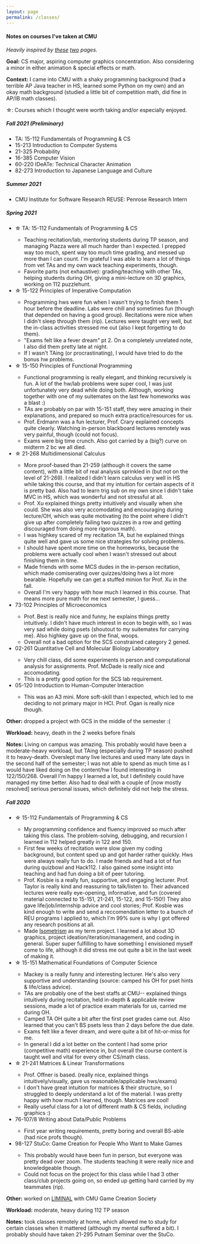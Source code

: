 ```yaml
---
layout: page
permalink: /classes/
--- 
```

<h4><b>Notes on courses I've taken at CMU</b></h4>
<i>Heavily inspired by <a href = "https://thenumbat.github.io/cmu/">these</a> <a href="https://wanshenl.me/courses/reviews/">two</a> pages.</i> 

<b>Goal:</b> CS major, aspiring computer graphics concentration. Also considering a minor in either animation & special effects or math. 

<b>Context:</b> I came into CMU with a shaky programming background (had a terrible AP Java teacher in HS, learned some Python on my own) and an okay math background (studied a little bit of competition math, did fine in AP/IB math classes).

☆: Courses which I thought were worth taking and/or especially enjoyed.

<h5><b>Fall 2021 (Preliminary)</b></h5>
<ul>
    <li>TA: 15-112 Fundamentals of Programming & CS</li>
    <li>15-213 Introduction to Computer Systems</li>
    <li>21-325 Probability</li>
    <li>16-385 Computer Vision</li>
    <li>60-220 IDeATe: Technical Character Animation</li>
    <li>82-273 Introduction to Japanese Language and Culture</li>
</ul>

<h5><b>Summer 2021</b></h5>
<ul>
    <li>CMU Institute for Software Research REUSE: Penrose Research Intern</li>
</ul>

<h5><b>Spring 2021</b></h5>
<ul>
    <li>☆ TA: 15-112 Fundamentals of Programming & CS</li>
        <ul>
            <li>Teaching recitation/lab, mentoring students during TP season, and managing Piazza were all much harder than I expected. I prepped way too much, spent way too much time grading, and messed up more than I can count. I'm grateful I was able to learn a lot of things from vet TAs and my own wack teaching experiments, though.</li>
            <li>Favorite parts (not exhaustive): grading/teaching with other TAs, helping students during OH, giving a mini-lecture on 3D graphics, working on 112 puzzlehunt.</li>
        </ul>
    <li>☆ 15-122 Principles of Imperative Computation</li>
        <ul>
            <li>Programming hws were fun when I wasn't trying to finish them 1 hour before the deadline. Labs were chill and sometimes fun (though that depended on having a good group). Recitations were nice when I didn't sleep through them (rip). Lectures were taught very well, but the in-class activities stressed me out (also I kept forgetting to do them).</li>
            <li>"Exams felt like a fever dream" pt 2. On a completely unrelated note, I also did them pretty late at night.</li>
            <li>If I wasn't TAing (or procrastinating), I would have tried to do the bonus hw problems.</li>
        </ul>
    <li>☆ 15-150 Principles of Functional Programming</li>
        <ul>
            <li>Functional programming is really elegant, and thinking recursively is fun. A lot of the hw/lab problems were super cool, I was just unfortunately very dead while doing both. Although, working together with one of my suitemates on the last few homeworks was a blast :)</li>
            <li>TAs are probably on par with 15-151 staff, they were amazing in their explanations, and prepared so much extra practice/resources for us.</li>
            <li>Prof. Erdmann was a fun lecturer, Prof. Crary explained concepts quite clearly. Watching in-person blackboard lectures remotely was very painful, though (could not focus).</li>
            <li>Exams were big time crunch. Also got carried by a (big?) curve on midterm 2 bc we all died.</li>
        </ul>
    <li>☆ 21-268 Multidimensional Calculus</li>
        <ul>
            <li>More proof-based than 21-259 (although it covers the same content), with a little bit of real analysis sprinkled in (but not on the level of 21-269). I realized I didn't learn calculus very well in HS while taking this course, and that my intuition for certain aspects of it is pretty bad. Also had to learn trig sub on my own since I didn't take MVC in HS, which was wonderful and not stressful at all.</li>
            <li>Prof. Xu explained things pretty intuitively and visually when she could. She was also very accomodating and encouraging during lecture/OH, which was quite motivating (to the point where I didn't give up after completely failing two quizzes in a row and getting discouraged from doing more rigorous math).</li>
            <li>I was highkey scared of my recitation TA, but he explained things quite well and gave us some nice strategies for solving problems.</li>
            <li>I should have spent more time on the homeworks, because the problems were actually cool when I wasn't stressed out about finishing them in time.</li>
            <li>Made friends with some MCS dudes in the in-person recitation, which made comiserating over quizzes/doing hws a lot more bearable. Hopefully we can get a stuffed minion for Prof. Xu in the fall. </li>
            <li>Overall I'm very happy with how much I learned in this course. That means more pure math for me next semester, I guess...</li>
        </ul>
    <li>73-102 Principles of Microeconomics</li>
        <ul>
            <li>Prof. Best is really nice and funny, he explains things pretty intuitively. I didn't have much interest in econ to begin with, so I was very sad while doing psets (shoutout to my suitemates for carrying me). Also highkey gave up on the final, woops.</li>
            <li>Overall not a bad option for the SCS constrained category 2 gened.</li>
        </ul>
    <li>02-261 Quantitative Cell and Molecular Biology Laboratory</li>
        <ul>
            <li>Very chill class, did some experiments in person and computational analysis for assignments. Prof. McDade is really nice and accomodating. </li>
            <li>This is a pretty good option for the SCS lab requirement.</li>
        </ul>
    <li>05-120 Introduction to Human-Computer Interaction</li>
        <ul>
            <li>This was an A3 mini. More soft-skill than I expected, which led to me deciding to not primary major in HCI. Prof. Ogan is really nice though.</li>
        </ul>
</ul>
<b>Other:</b> dropped a project with GCS in the middle of the semester :(

<b>Workload:</b> heavy, death in the 2 weeks before finals

<b>Notes:</b> Living on campus was amazing. This probably would have been a moderate-heavy workload, but TAing (especially during TP season) pushed it to heavy-death. Overslept many live lectures and used many late days in the second half of the semester; I was not able to spend as much time as I would have liked doing on the content/hw I found interesting in 122/150/268. Overall I'm happy I learned a lot, but I definitely could have managed my time better. Also had to deal with a couple of [now mostly resolved] serious personal issues, which definitely did not help the stress.

<h5><b>Fall 2020</b></h5>
<ul>
    <li>☆ 15-112 Fundamentals of Programming & CS</li>
        <ul>
            <li>My programming confidence and fluency improved so much after taking this class. The problem-solving, debugging, and recursion I learned in 112 helped greatly in 122 and 150.</li>
            <li>First few weeks of recitation were slow given my coding background, but content sped up and got harder rather quickly. Hws were always really fun to do. I made friends and had a lot of fun during quizbowl and Hack112. I also gained some insight into teaching and had fun doing a bit of peer tutoring.</li>
            <li>Prof. Kosbie is a really fun, supportive, and engaging lecturer. Prof. Taylor is really kind and reassuring to talk/listen to. Their advanced lectures were really eye-opening, informative, and fun (covered material connected to 15-151, 21-241, 15-122, and 15-150!) They also gave life/job/internship advice and cool stories; Prof. Kosbie was kind enough to write and send a reccomendation letter to a bunch of REU programs I applied to, which I'm 99% sure is why I got offered any research positions at all.</li>
            <li>Made <a href="https://heleaf.me/code/isometrism/">Isometrism</a> as my term project. I learned a lot about 3D graphics, project ideation/iteration/management, and coding in general. Super super fulfilling to have something I envisioned myself come to life, although it did stress me out quite a bit in the last week of making it.</li>
        </ul>
    <li>☆ 15-151 Mathematical Foundations of Computer Science</li>
        <ul>
            <li>Mackey is a really funny and interesting lecturer. He's also very supportive and understanding (source: camped his OH for pset hints & life/class advice).</li>
            <li>TAs are probably one of the best staffs at CMU-- explained things intuitively during recitation, held in-depth & applicable review sessions, made a lot of practice exam materials for us, carried me during OH.</li>
            <li>Camped TA OH quite a bit after the first pset grades came out. Also learned that you can't BS psets less than 2 days before the due date.</li>
            <li>Exams felt like a fever dream, and were quite a bit of hit-or-miss for me.</li>
            <li>In general I did a lot better on the content I had some prior (competitive math) experience in, but overall the course content is taught well and vital for every other CS/math class.</li>
        </ul>
    <li>☆ 21-241 Matrices & Linear Transformations</li>
        <ul>
            <li>Prof. Offner is based. (really nice, explained things intuitively/visually, gave us reasonable/applicable hws/exams)</li>
            <li>I don't have great intuition for matrices & their structure, so I struggled to deeply understand a lot of the material. I was pretty happy with how much I learned, though. Matrices are cool!</li>
            <li>Really useful class for a lot of different math & CS fields, including graphics :)</li>
        </ul>
    <li>76-107/8 Writing about Data/Public Problems</li>
        <ul>
          <li>First year writing requirements, pretty boring and overall BS-able (had nice profs though).</li>
        </ul>
    <li>98-127 StuCo: Game Creation for People Who Want to Make Games</li>
        <ul>
            <li>This probably would have been fun in person, but everyone was pretty dead over zoom. The students teaching it were really nice and knowledgeable though.</li>
            <li>Could not focus on the project for this class while I had 3 other class/club projects going on, so ended up getting hard carried by my teammates (rip).</li>
        </ul>
</ul>
<b>Other:</b> worked on <a href="https://heleaf.me/code/liminal/">LIMINAL</a> with CMU Game Creation Society

<b>Workload:</b> moderate, heavy during 112 TP season

<b>Notes:</b> took classes remotely at home, which allowed me to study for certain classes when it mattered (although my mental suffered a bit). I probably should have taken 21-295 Putnam Seminar over the StuCo.
